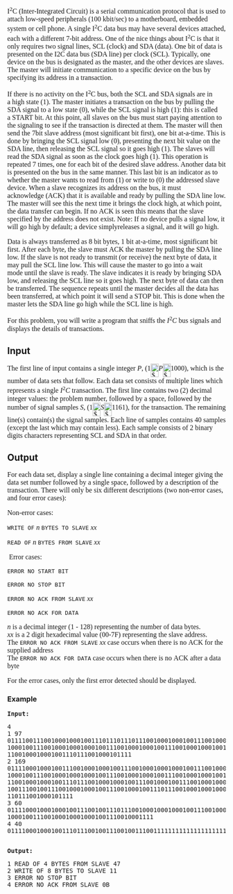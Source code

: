 <p style="font-family: 'Times New Roman'; font-size: medium;">I<sup>2</sup>C&nbsp;(Inter-Integrated Circuit)&nbsp;is a serial communication protocol that is used to attach low-speed peripherals (100&nbsp;kbit/sec) to a motherboard, embedded system or cell phone. A single I<sup>2</sup>C data bus may have several devices attached, each with a different 7-bit address. One of the nice things about I<sup>2</sup>C is that it only requires two signal lines, SCL (clock) and SDA (data). One bit of data is presented on the I2C data bus (SDA line) per clock (SCL). Typically, one device on the bus is designated as the master, and the other devices are&nbsp;slaves. The&nbsp;master&nbsp;will initiate communication to a specific device on the bus by specifying its&nbsp;address&nbsp;in a transaction.</p>
<p style="font-family: 'Times New Roman'; font-size: medium;">If there is no activity on the I<sup>2</sup>C bus, both the SCL and SDA signals are in a&nbsp;high&nbsp;state (1). The master initiates a transaction on the bus by pulling the SDA signal to a&nbsp;low&nbsp;state (0), while the SCL signal is&nbsp;high&nbsp;(1): this is called a&nbsp;START&nbsp;bit. At this point, all slaves on the bus must start paying attention to the signaling to see if the transaction is directed at them. The&nbsp;master&nbsp;will then send the 7bit slave address (most significant bit first), one bit at-a-time. This is done by bringing the SCL signal low (0), presenting the next bit value on the SDA line, then releasing the SCL signal so it goes high (1). The slaves will read the SDA signal as soon as the clock goes high (1). This operation is repeated 7 times, one for each bit of the desired slave address. Another data bit is presented on the bus in the same manner. This last bit is an indicator as to whether the master wants to read from (1) or write to (0) the addressed slave device. When a slave recognizes its address on the bus, it must acknowledge&nbsp;(ACK)&nbsp;that it is available and ready by pulling the SDA line low. The master will see this the next time it brings the clock high, at which point, the data transfer can begin. If no&nbsp;ACK&nbsp;is seen this means that the slave specified by the address does not exist. Note: If no device pulls a signal low, it will go high by default; a device simplyreleases&nbsp;a signal, and it will go high.</p>
<p style="font-family: 'Times New Roman'; font-size: medium;">Data is always transferred as 8 bit bytes, 1 bit at-a-time, most significant bit first. After each byte, the slave must&nbsp;ACK&nbsp;the master by pulling the SDA line low. If the slave is not ready to transmit (or receive) the next byte of data, it may pull the SCL line low. This will cause the master to go into a&nbsp;wait mode&nbsp;until the slave is ready. The slave indicates it is ready by bringing SDA low, and releasing the SCL line so it goes high. The next byte of data can then be transferred. The sequence repeats until the master decides all the data has been transferred, at which point it will send a&nbsp;STOP&nbsp;bit. This is done when the master lets the SDA line go high while the SCL line is high.</p>
<p style="font-family: 'Times New Roman'; font-size: medium;">For this problem, you will write a program that&nbsp;sniffs&nbsp;the&nbsp;<em>I</em><sup>2</sup><em>C</em>&nbsp;bus signals and displays the details of transactions.</p>
<h2>Input</h2>
<p style="font-family: 'Times New Roman'; font-size: medium;">The first line of input contains a single integer&nbsp;<em>P</em>,&nbsp;(1<img src="file://d6yHZJ9Q.png" border="0" alt="$ \le$" width="18" height="31" align="MIDDLE"><em>P</em><img src="file://WeX5XnDc.png" border="0" alt="$ \le$" width="18" height="31" align="MIDDLE">1000), which is the number of data sets that follow. Each data set consists of multiple lines which represents a single&nbsp;<em>I</em><sup>2</sup><em>C</em>&nbsp;transaction. The first line contains two (2) decimal integer values: the problem number, followed by a space, followed by the number of signal samples&nbsp;<em>S</em>,&nbsp;(1<img src="file://BQNPu4O9.png" border="0" alt="$ \le$" width="18" height="31" align="MIDDLE"><em>S</em><img src="file://gxhgbnke.png" border="0" alt="$ \le$" width="18" height="31" align="MIDDLE">1161), for the transaction. The remaining line(s) contain(s) the signal samples. Each line of samples contains 40 samples (except the last which may contain less). Each sample consists of 2 binary digits characters representing SCL and SDA in that order.</p>
<h2>Output</h2>
<p style="font-family: 'Times New Roman'; font-size: medium;">For each data set, display a single line containing a decimal integer giving the data set number followed by a single space, followed by a description of the transaction. There will only be six different descriptions (two non-error cases, and four error cases):</p>
<p style="font-family: 'Times New Roman'; font-size: medium;">Non-error cases:</p>
<p style="font-family: 'Times New Roman'; font-size: medium;"><tt>WRITE OF</tt>&nbsp;<em>n</em>&nbsp;<tt>BYTES TO SLAVE</tt>&nbsp;<em>xx</em></p>
<p style="font-family: 'Times New Roman'; font-size: medium;"><tt>READ OF</tt>&nbsp;<em>n</em>&nbsp;<tt>BYTES FROM SLAVE</tt>&nbsp;<em>xx</em></p>
<p style="font-family: 'Times New Roman'; font-size: medium;">&nbsp;Error cases:</p>
<p style="font-family: 'Times New Roman'; font-size: medium;"><tt>ERROR NO START BIT</tt></p>
<p style="font-family: 'Times New Roman'; font-size: medium;"><tt>ERROR NO STOP BIT</tt></p>
<p style="font-family: 'Times New Roman'; font-size: medium;"><tt>ERROR NO ACK FROM SLAVE</tt>&nbsp;<em>xx</em></p>
<p style="font-family: 'Times New Roman'; font-size: medium;"><tt>ERROR NO ACK FOR DATA</tt></p>
<p style="font-family: 'Times New Roman'; font-size: medium;"><em>n</em>&nbsp;is a decimal integer (1 - 128) representing the number of data bytes.&nbsp;<br><em>xx</em>&nbsp;is a 2 digit hexadecimal value (00-7F) representing the slave address.&nbsp;<br>The&nbsp;<tt>ERROR NO ACK FROM SLAVE</tt>&nbsp;<em>xx</em>&nbsp;case occurs when there is no&nbsp;ACK&nbsp;for the supplied address&nbsp;<br>The&nbsp;<tt>ERROR NO ACK FOR DATA</tt>&nbsp;case occurs when there is no&nbsp;ACK&nbsp;after a data byte</p>
<p style="font-family: 'Times New Roman'; font-size: medium;">For the error cases, only the first error detected should be displayed.</p>
<h3>Example</h3>
<pre><strong>Input:</strong>
<pre>4 
1 97 
01111001110010001000100111011101110111001000100010011100100010001000100010001000 
10001001110010001000100010011100100010001001110010001000100111001000100010001001 
1100100010001001110111001000101111 
2 169 
01111000100010011100100010001001110010001000100010011100100010001000100010001000 
10001001110010001000100010011100100010001001110010001000100111001000100010001001 
11001000100010011101110010001000100111001000100111001000100010001000100111001000 
10011100100111001000100010011100100010011101110010001000100010011100100010011101 
110111001000101111 
3 60 
01111000100010001001110010011101110010001000100010011100100010001000100010001000 
1000100111001000100010001001110010001111 
4 40 
01111000100010011101110010011100100111001111111111111111111111111111111111111111</pre>
<strong>Output:</strong>
<pre>1 READ OF 4 BYTES FROM SLAVE 47
2 WRITE OF 8 BYTES TO SLAVE 11 
3 ERROR NO STOP BIT 
4 ERROR NO ACK FROM SLAVE 0B</pre>
</pre>